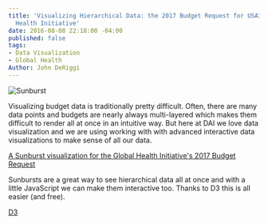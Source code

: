 ```yaml
---
title: 'Visualizing Hierarchical Data: the 2017 Budget Request for USAID''s Global
  Health Initiative'
date: 2016-08-08 22:18:00 -04:00
published: false
tags:
- Data Visualization
- Global Health
Author: John DeRiggi
---
```


![Sunburst](/uploads/Capture.PNG-5e5efd.jpg)

Visualizing budget data is traditionally pretty difficult. Often, there are many data points and budgets are nearly always multi-layered which makes them difficult to render all at once in an intuitive way. But here at DAI we love data visualization and we are using working with with advanced interactive data visualizations to make sense of all our data.

 
[A Sunburst visualization for the Global Health Initiative's 2017 Budget Request ](https://s3.amazonaws.com/daiblogviz/usaidghi/sunburst.html)

Sunbursts are a great way to see hierarchical data all at once and with a little JavaScript we can make them interactive too. Thanks to D3 this is all easier (and free).

[D3](https://d3js.org/)


